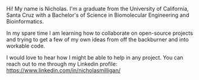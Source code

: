 Hi! My name is Nicholas. I'm a graduate from the University of California, Santa Cruz with a Bachelor's of Science in Biomolecular Engineering and Bioinformatics.

In my spare time I am learning how to collaborate on open-source projects and trying to get a few of my own ideas from off the backburner and into workable code.

I would love to hear how I might be able to help in any project. You can reach out to me through my Linkedin profile: https://www.linkedin.com/in/nicholasmilligan/

<!---
NicholasMilligan/NicholasMilligan is a ✨ special ✨ repository because its `README.md` (this file) appears on your GitHub profile.
You can click the Preview link to take a look at your changes.
--->
